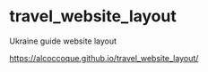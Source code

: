 # travel_website_layout
Ukraine guide website layout

https://alcoccoque.github.io/travel_website_layout/
